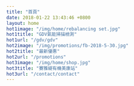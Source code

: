 ```yaml
---
title: "首頁"
date: 2018-01-22 13:43:46 +0800
layout: home
hot1image: "/img/home/rebalancing set.jpg"
hot1title: "GDV氣能掃描檢測"
hot1url: "/gdv/gdv"
hot2image: "/img/promotions/fb-2018-5-30.jpg"
hot2title: "最新優惠"
hot2url: "/promotions"
hot3image: "/img/home/shop.jpg"
hot3title: "賽雅緹有機美康站"
hot3url: "/contact/contact"
---
```

